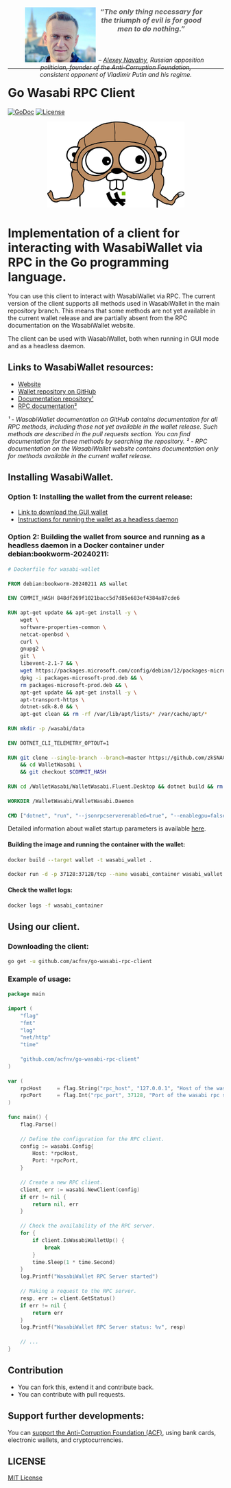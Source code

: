 <figure align="center" style="height:128px;">
    <img src="https://github.com/acfnv/go-wasabi-rpc-client/raw/master/media/images/Alexey_Navalny.png" alt="Photo of Alexey Navalny" height="128" align="left" />
	<blockquote style="padding-bottom: 24px;">
		<h3><i>“The only thing necessary for the triumph of evil is for good men to do nothing.”</i></h3>
	</blockquote>
	<figcaption><i> – <a href="https://acf.international/ru/faces" target="_blank">Alexey Navalny</a>, Russian opposition politician, founder of the Anti-Corruption Foundation, consistent opponent of Vladimir Putin and his regime.</i></figcaption>
</figure>

---
Go Wasabi RPC Client
====================
[![GoDoc](https://godoc.org/github.com/acfnv/go-wasabi-rpc-client?status.svg)](https://godoc.org/github.com/acfnv/go-wasabi-rpc-client)
[![License](https://img.shields.io/badge/License-MIT-blue.svg)](https://github.com/acfnv/go-wasabi-rpc-client/raw/master/LICENSE)

<p align="center">
<img src="https://github.com/acfnv/go-wasabi-rpc-client/raw/master/media/images/go-wasabi-logo.png" alt="Wasabi Gopher" width="320" />
</p>

# Implementation of a client for interacting with WasabiWallet via RPC in the Go programming language.

You can use this client to interact with WasabiWallet via RPC.
The current version of the client supports all methods used in WasabiWallet in the main repository branch. This means that some methods are not yet available in the current wallet release and are partially absent from the RPC documentation on the WasabiWallet website.

The client can be used with WasabiWallet, both when running in GUI mode and as a headless daemon.

## Links to WasabiWallet resources:

- [Website](https://wasabiwallet.io/)
- [Wallet repository on GitHub](https://github.com/zkSNACKs/WalletWasabi)
- [Documentation repository¹](https://github.com/zkSNACKs/WasabiDoc)
- [RPC documentation²](https://docs.wasabiwallet.io/using-wasabi/RPC.html)

<i>
¹ - WasabiWallet documentation on GitHub contains documentation for all RPC methods, including those not yet available in the wallet release. Such methods are described in the pull requests section. You can find documentation for these methods by searching the repository.
² - RPC documentation on the WasabiWallet website contains documentation only for methods available in the current wallet release.
</i>

## Installing WasabiWallet.
### Option 1: Installing the wallet from the current release:

- [Link to download the GUI wallet](https://wasabiwallet.io/#download)
- [Instructions for running the wallet as a headless daemon](https://docs.wasabiwallet.io/using-wasabi/Daemon.html#introduction)

### Option 2: Building the wallet from source and running as a headless daemon in a Docker container under debian:bookworm-20240211:

```Dockerfile
# Dockerfile for wasabi-wallet

FROM debian:bookworm-20240211 AS wallet

ENV COMMIT_HASH 848df269f1021bacc5d7d85e683ef4384a87cde6

RUN apt-get update && apt-get install -y \
    wget \
    software-properties-common \
    netcat-openbsd \
    curl \
    gnupg2 \
    git \
    libevent-2.1-7 && \
    wget https://packages.microsoft.com/config/debian/12/packages-microsoft-prod.deb -O packages-microsoft-prod.deb && \
    dpkg -i packages-microsoft-prod.deb && \
    rm packages-microsoft-prod.deb && \
    apt-get update && apt-get install -y \
    apt-transport-https \
    dotnet-sdk-8.0 && \
    apt-get clean && rm -rf /var/lib/apt/lists/* /var/cache/apt/*

RUN mkdir -p /wasabi/data

ENV DOTNET_CLI_TELEMETRY_OPTOUT=1

RUN git clone --single-branch --branch=master https://github.com/zkSNACKs/WalletWasabi.git \
    && cd WalletWasabi \
    && git checkout $COMMIT_HASH 

RUN cd /WalletWasabi/WalletWasabi.Fluent.Desktop && dotnet build && rm -rf ~/.nuget ~/.local

WORKDIR /WalletWasabi/WalletWasabi.Daemon

CMD ["dotnet", "run", "--jsonrpcserverenabled=true", "--enablegpu=false", "--datadir=\"/wasabi/data\"", "--network=testnet"]

```
Detailed information about wallet startup parameters is available [here](https://docs.wasabiwallet.io/using-wasabi/StartupParameters.html#config-file-configurations).

#### Building the image and running the container with the wallet:

```bash
docker build --target wallet -t wasabi_wallet .

docker run -d -p 37128:37128/tcp --name wasabi_container wasabi_wallet

```

#### Check the wallet logs:

```bash
docker logs -f wasabi_container
```

## Using our client.

### Downloading the client:

```bash
go get -u github.com/acfnv/go-wasabi-rpc-client
```

### Example of usage:

```go
package main

import (
	"flag"
	"fmt"
	"log"
	"net/http"
	"time"
	
	"github.com/acfnv/go-wasabi-rpc-client"
)

var (
	rpcHost     = flag.String("rpc_host", "127.0.0.1", "Host of the wasabi rpc server.")
	rpcPort     = flag.Int("rpc_port", 37128, "Port of the wasabi rpc server.")
)

func main() {
	flag.Parse()
	
	// Define the configuration for the RPC client.
	config := wasabi.Config{
		Host: *rpcHost,
		Port: *rpcPort,
	}
	
	// Create a new RPC client.
	client, err := wasabi.NewClient(config)
	if err != nil {
		return nil, err
	}
	
	// Check the availability of the RPC server.
	for {
		if client.IsWasabiWalletUp() {
			break
		}
		time.Sleep(1 * time.Second)
	}
	log.Printf("WasabiWallet RPC Server started")
	
	// Making a request to the RPC server.
	resp, err := client.GetStatus()
	if err != nil {
		return err
	}
	log.Printf("WasabiWallet RPC Server status: %v", resp)
	
	// ...
}

```

## Contribution
* You can fork this, extend it and contribute back.
* You can contribute with pull requests.

## Support further developments:

You can [support the Anti-Corruption Foundation (ACF)](https://donate.acf.international/en), using bank cards, electronic wallets, and cryptocurrencies.

## LICENSE
[MIT License](https://github.com/acfnv/go-wasabi-rpc-client/raw/master/LICENSE)
